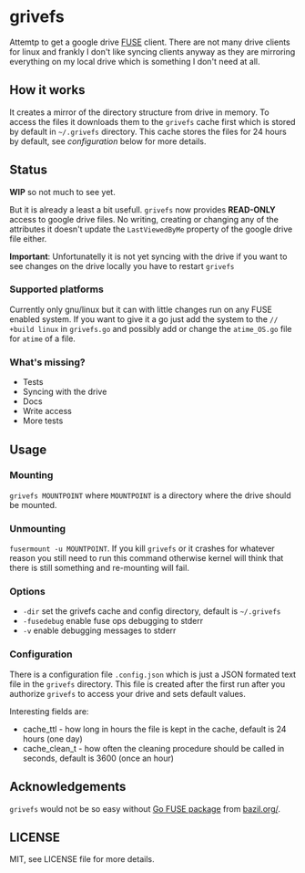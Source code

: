 # grivefs

Attemtp to get a google drive [FUSE](http://fuse.sourceforge.net/)
client. There are not many drive clients for linux and frankly I don't
like syncing clients anyway as they are mirroring everything on my
local drive which is something I don't need at all.

## How it works

It creates a mirror of the directory structure from drive in
memory. To access the files it downloads them to the `grivefs` cache
first which is stored by default in `~/.grivefs` directory. This cache
stores the files for 24 hours by default, see *configuration* below
for more details.

## Status

**WIP** so not much to see yet.

But it is already a least a bit usefull. `grivefs` now provides
**READ-ONLY** access to google drive files. No writing, creating or
changing any of the attributes it doesn't update the `LastViewedByMe`
property of the google drive file either.

**Important**: Unfortunatelly it is not yet syncing with the drive if
  you want to see changes on the drive locally you have to restart
  `grivefs`

### Supported platforms

Currently only gnu/linux but it can with little changes run on any FUSE
enabled system. If you want to give it a go just add the system to the
`// +build linux` in `grivefs.go` and possibly add or change the
`atime_OS.go` file for `atime` of a file.

### What's missing?

+ Tests
+ Syncing with the drive
+ Docs
+ Write access
+ More tests

## Usage

### Mounting

`grivefs MOUNTPOINT` where `MOUNTPOINT` is a directory where the
drive should be mounted.

### Unmounting

`fusermount -u MOUNTPOINT`. If you kill `grivefs` or it crashes for
whatever reason you still need to run this command otherwise kernel
will think that there is still something and re-mounting will fail.

### Options

+ `-dir` set the grivefs cache and config directory, default is `~/.grivefs`
+ `-fusedebug` enable fuse ops debugging to stderr
+ `-v` enable debugging messages to stderr

### Configuration

There is a configuration file `.config.json` which is just a JSON
formated text file in the `grivefs` directory. This file is created
after the first run after you authorize `grivefs` to access your
drive and sets default values.

Interesting fields are:
+ cache_ttl - how long in hours the file is kept in the cache, default
  is 24 hours (one day)
+ cache_clean_t - how often the cleaning procedure should be called in
  seconds, default is 3600 (once an hour)

## Acknowledgements

`grivefs` would not be so easy without
[Go FUSE package](https://bazil.org/fuse/) from
[bazil.org/](https://bazil.org/).

## LICENSE

MIT, see LICENSE file for more details.
